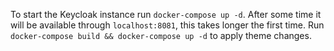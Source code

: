 To start the Keycloak instance run `docker-compose up -d`. After some time it will be available through `localhost:8081`, this takes longer the first time. Run `docker-compose build && docker-compose up -d` to apply theme changes.


